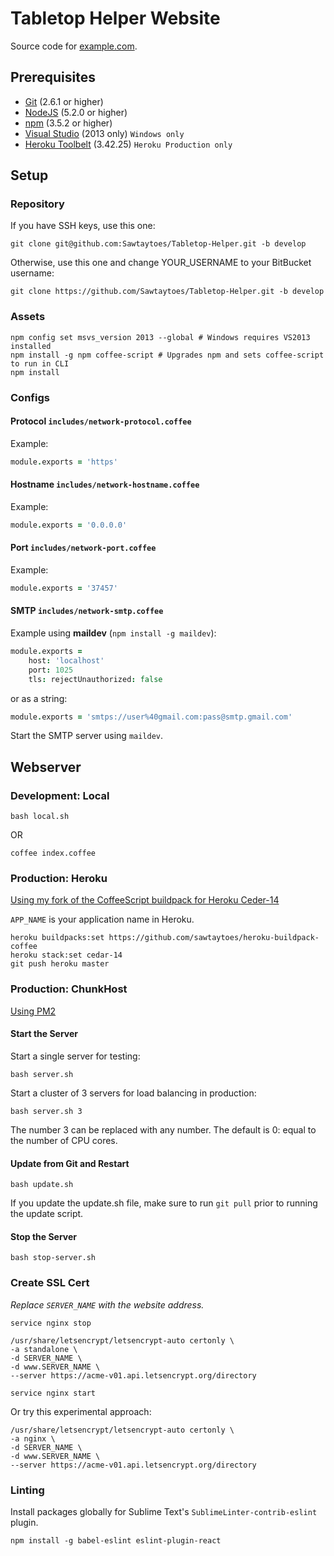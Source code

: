 # Tabletop Helper Website

<!-- WEBSITE DOESN'T EXIST YET -->
Source code for [example.com](http://example.com).

## Prerequisites

- [Git](http://www.git-scm.com/downloads) (2.6.1 or higher)
- [NodeJS](https://nodejs.org/en/download/) (5.2.0 or higher)
- [npm](https://docs.npmjs.com/) (3.5.2 or higher)
- [Visual Studio](https://www.microsoft.com/en-us/download/details.aspx?id=48131) (2013 only) `Windows only`
- [Heroku Toolbelt](https://toolbelt.heroku.com/) (3.42.25) `Heroku Production only`

## Setup

### Repository

If you have SSH keys, use this one:
```shell
git clone git@github.com:Sawtaytoes/Tabletop-Helper.git -b develop
```

Otherwise, use this one and change YOUR_USERNAME to your BitBucket username:
```shell
git clone https://github.com/Sawtaytoes/Tabletop-Helper.git -b develop
```


### Assets

```shell
npm config set msvs_version 2013 --global # Windows requires VS2013 installed
npm install -g npm coffee-script # Upgrades npm and sets coffee-script to run in CLI
npm install
```


### Configs

#### Protocol `includes/network-protocol.coffee`

Example:
```coffee
module.exports = 'https'
```

#### Hostname `includes/network-hostname.coffee`

Example:
```coffee
module.exports = '0.0.0.0'
```

#### Port `includes/network-port.coffee`

Example:
```coffee
module.exports = '37457'
```

#### SMTP `includes/network-smtp.coffee`

Example using **maildev** (`npm install -g maildev`):

```coffee
module.exports =
    host: 'localhost'
    port: 1025
    tls: rejectUnauthorized: false
```

or as a string:

```coffee
module.exports = 'smtps://user%40gmail.com:pass@smtp.gmail.com'
```

Start the SMTP server using `maildev`.

## Webserver

### Development: Local

```shell
bash local.sh
```

OR

```shell
coffee index.coffee
```


### Production: Heroku

[Using my fork of the CoffeeScript buildpack for Heroku Ceder-14](https://github.com/sawtaytoes/heroku-buildpack-coffee)

`APP_NAME` is your application name in Heroku.

```shell
heroku buildpacks:set https://github.com/sawtaytoes/heroku-buildpack-coffee
heroku stack:set cedar-14
git push heroku master
```


### Production: ChunkHost

[Using PM2](http://pm2.keymetrics.io/)

#### Start the Server

Start a single server for testing:

```shell
bash server.sh
```

Start a cluster of 3 servers for load balancing in production:

```shell
bash server.sh 3
```

The number 3 can be replaced with any number. The default is 0: equal to the number of CPU cores.

#### Update from Git and Restart

```shell
bash update.sh
```

If you update the update.sh file, make sure to run `git pull` prior to running the update script.

#### Stop the Server

```shell
bash stop-server.sh
```

### Create SSL Cert

_Replace `SERVER_NAME` with the website address._

```shell
service nginx stop

/usr/share/letsencrypt/letsencrypt-auto certonly \
-a standalone \
-d SERVER_NAME \
-d www.SERVER_NAME \
--server https://acme-v01.api.letsencrypt.org/directory

service nginx start
```

Or try this experimental approach:

```shell
/usr/share/letsencrypt/letsencrypt-auto certonly \
-a nginx \
-d SERVER_NAME \
-d www.SERVER_NAME \
--server https://acme-v01.api.letsencrypt.org/directory
```


### Linting

Install packages globally for Sublime Text's `SublimeLinter-contrib-eslint` plugin.

```shell
npm install -g babel-eslint eslint-plugin-react
```
